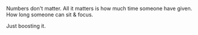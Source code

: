 Numbers don't matter.
All it matters is how much time someone have given.
How long someone can sit & focus.

Just boosting it.
